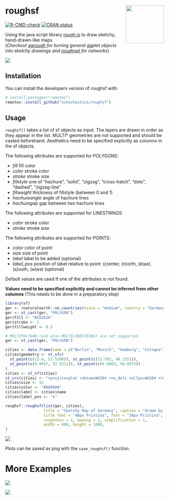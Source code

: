 
<!-- README.md is generated from README.Rmd. Please edit that file -->

# roughsf <img src="man/figures/logo.png" align="right" width="120px"/>

<!-- badges: start -->

[![R-CMD-check](https://github.com/schochastics/roughsf/workflows/R-CMD-check/badge.svg)](https://github.com/schochastics/roughsf/actions)
[![CRAN
status](https://www.r-pkg.org/badges/version/roughsf)](https://CRAN.R-project.org/package=roughsf)
<!-- badges: end -->

Using the java script library [rough.js](https://roughjs.com/) to draw
sketchy, hand-drawn-like maps  
(*Checkout [ggrough](https://xvrdm.github.io/ggrough/) for turning
general ggplot objects into sketchy drawings and
[roughnet](https://github.com/schochastics/roughnet) for networks*)

![](man/figures/example.png)

## Installation

You can install the developers version of roughsf with:

``` r
# install.packages("remotes")
remotes::install_github("schochastics/roughsf")
```

## Usage

`roughsf()` takes a list of sf objects as input. The layers are drawn in
order as they appear in the list. MULTI\* geometries are not supported
and should be casted beforehand. Aesthetics need to be specified
explicitly as columns in the sf objects.

The following attributes are supported for POLYGONS:

-   *fill* fill color
-   *color* stroke color
-   *stroke* stroke size
-   *fillstyle* one of “hachure”, “solid”, “zigzag”, “cross-hatch”,
    “dots”, “dashed”, “zigzag-line”
-   *fillweight* thickness of fillstyle (between 0 and 1)
-   *hachureangle* angle of hachure lines
-   *hachuregap* gap between two hachure lines

The following attributes are supported for LINESTRINGS:

-   *color* stroke color
-   *stroke* stroke size

The following attributes are supported for POINTS:

-   *color* color of point
-   *size* size of point
-   *label* label to be added (optional)
-   *label_pos* position of label relative to point: (c)enter, (n)orth,
    (e)ast, (s)outh, (w)est (optional)

Default values are used if one of the attributes is not found.

**Values need to be specified explicitly and cannot be inferred from
other columns** (This needs to be done in a preparatory step)

``` r
library(sf)
ger <- rnaturalearth::ne_countries(scale = "medium", country = "Germany", returnclass = "sf")
ger <- st_cast(ger, "POLYGON")
ger$fill <- "#CD2626"
ger$stroke <- 2
ger$fillweight <- 0.5

# MULTIPOLYGON (and also MULTILINESTRING) are not supported
ger <- st_cast(ger, "POLYGON")

cities <- data.frame(name = c("Berlin", "Munich", "Hamburg", "Cologne"))
cities$geometry <- st_sfc(
  st_point(c(13.4, 52.5200)), st_point(c(11.582, 48.1351)),
  st_point(c(9.9937, 53.5511)), st_point(c(6.9603, 50.9375))
)
cities <- st_sf(cities)
st_crs(cities) <- "+proj=longlat +datum=WGS84 +no_defs +ellps=WGS84 +towgs84=0,0,0"
cities$size <- 15
cities$color <- "#000000"
cities$label <- cities$name
cities$label_pos <- "e"

roughsf::roughsf(list(ger, cities),
                 title = "Sketchy Map of Germany", caption = "drawn by @schochastics",
                 title_font = "48px Pristina", font = "30px Pristina", caption_font = "30px Pristina",
                 roughness = 1, bowing = 1, simplification = 1,
                 width = 800, height = 1000, 
)
```

![](man/figures/germany.png)

Plots can be saved as png with the `save_roughsf()` function.

# More Examples

![](man/figures/africa.png)

![](man/figures/pop_dens_ger.png)
